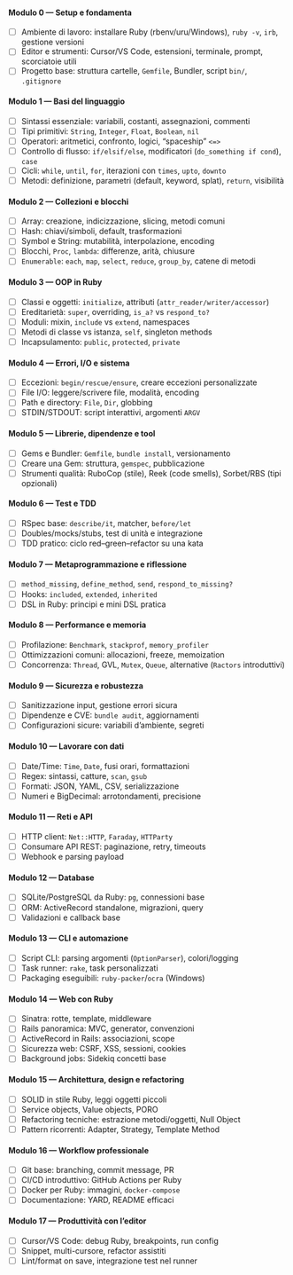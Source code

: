 #### Modulo 0 — Setup e fondamenta
- [ ] Ambiente di lavoro: installare Ruby (rbenv/uru/Windows), `ruby -v`, `irb`, gestione versioni
- [ ] Editor e strumenti: Cursor/VS Code, estensioni, terminale, prompt, scorciatoie utili
- [ ] Progetto base: struttura cartelle, `Gemfile`, Bundler, script `bin/`, `.gitignore`

#### Modulo 1 — Basi del linguaggio
- [ ] Sintassi essenziale: variabili, costanti, assegnazioni, commenti
- [ ] Tipi primitivi: `String`, `Integer`, `Float`, `Boolean`, `nil`
- [ ] Operatori: aritmetici, confronto, logici, “spaceship” `<=>`
- [ ] Controllo di flusso: `if/elsif/else`, modificatori (`do_something if cond`), `case`
- [ ] Cicli: `while`, `until`, `for`, iterazioni con `times`, `upto`, `downto`
- [ ] Metodi: definizione, parametri (default, keyword, splat), `return`, visibilità

#### Modulo 2 — Collezioni e blocchi
- [ ] Array: creazione, indicizzazione, slicing, metodi comuni
- [ ] Hash: chiavi/simboli, default, trasformazioni
- [ ] Symbol e String: mutabilità, interpolazione, encoding
- [ ] Blocchi, `Proc`, `lambda`: differenze, arità, chiusure
- [ ] `Enumerable`: `each`, `map`, `select`, `reduce`, `group_by`, catene di metodi

#### Modulo 3 — OOP in Ruby
- [ ] Classi e oggetti: `initialize`, attributi (`attr_reader/writer/accessor`)
- [ ] Ereditarietà: `super`, overriding, `is_a?` vs `respond_to?`
- [ ] Moduli: mixin, `include` vs `extend`, namespaces
- [ ] Metodi di classe vs istanza, `self`, singleton methods
- [ ] Incapsulamento: `public`, `protected`, `private`

#### Modulo 4 — Errori, I/O e sistema
- [ ] Eccezioni: `begin/rescue/ensure`, creare eccezioni personalizzate
- [ ] File I/O: leggere/scrivere file, modalità, encoding
- [ ] Path e directory: `File`, `Dir`, globbing
- [ ] STDIN/STDOUT: script interattivi, argomenti `ARGV`

#### Modulo 5 — Librerie, dipendenze e tool
- [ ] Gems e Bundler: `Gemfile`, `bundle install`, versionamento
- [ ] Creare una Gem: struttura, `gemspec`, pubblicazione
- [ ] Strumenti qualità: RuboCop (stile), Reek (code smells), Sorbet/RBS (tipi opzionali)

#### Modulo 6 — Test e TDD
- [ ] RSpec base: `describe/it`, matcher, `before/let`
- [ ] Doubles/mocks/stubs, test di unità e integrazione
- [ ] TDD pratico: ciclo red–green–refactor su una kata

#### Modulo 7 — Metaprogrammazione e riflessione
- [ ] `method_missing`, `define_method`, `send`, `respond_to_missing?`
- [ ] Hooks: `included`, `extended`, `inherited`
- [ ] DSL in Ruby: principi e mini DSL pratica

#### Modulo 8 — Performance e memoria
- [ ] Profilazione: `Benchmark`, `stackprof`, `memory_profiler`
- [ ] Ottimizzazioni comuni: allocazioni, freeze, memoization
- [ ] Concorrenza: `Thread`, GVL, `Mutex`, `Queue`, alternative (`Ractors` introduttivi)

#### Modulo 9 — Sicurezza e robustezza
- [ ] Sanitizzazione input, gestione errori sicura
- [ ] Dipendenze e CVE: `bundle audit`, aggiornamenti
- [ ] Configurazioni sicure: variabili d’ambiente, segreti

#### Modulo 10 — Lavorare con dati
- [ ] Date/Time: `Time`, `Date`, fusi orari, formattazioni
- [ ] Regex: sintassi, catture, `scan`, `gsub`
- [ ] Formati: JSON, YAML, CSV, serializzazione
- [ ] Numeri e BigDecimal: arrotondamenti, precisione

#### Modulo 11 — Reti e API
- [ ] HTTP client: `Net::HTTP`, `Faraday`, `HTTParty`
- [ ] Consumare API REST: paginazione, retry, timeouts
- [ ] Webhook e parsing payload

#### Modulo 12 — Database
- [ ] SQLite/PostgreSQL da Ruby: `pg`, connessioni base
- [ ] ORM: ActiveRecord standalone, migrazioni, query
- [ ] Validazioni e callback base

#### Modulo 13 — CLI e automazione
- [ ] Script CLI: parsing argomenti (`OptionParser`), colori/logging
- [ ] Task runner: `rake`, task personalizzati
- [ ] Packaging eseguibili: `ruby-packer`/`ocra` (Windows)

#### Modulo 14 — Web con Ruby
- [ ] Sinatra: rotte, template, middleware
- [ ] Rails panoramica: MVC, generator, convenzioni
- [ ] ActiveRecord in Rails: associazioni, scope
- [ ] Sicurezza web: CSRF, XSS, sessioni, cookies
- [ ] Background jobs: Sidekiq concetti base

#### Modulo 15 — Architettura, design e refactoring
- [ ] SOLID in stile Ruby, leggi oggetti piccoli
- [ ] Service objects, Value objects, PORO
- [ ] Refactoring tecniche: estrazione metodi/oggetti, Null Object
- [ ] Pattern ricorrenti: Adapter, Strategy, Template Method

#### Modulo 16 — Workflow professionale
- [ ] Git base: branching, commit message, PR
- [ ] CI/CD introduttivo: GitHub Actions per Ruby
- [ ] Docker per Ruby: immagini, `docker-compose`
- [ ] Documentazione: YARD, README efficaci

#### Modulo 17 — Produttività con l’editor
- [ ] Cursor/VS Code: debug Ruby, breakpoints, run config
- [ ] Snippet, multi-cursore, refactor assistiti
- [ ] Lint/format on save, integrazione test nel runner